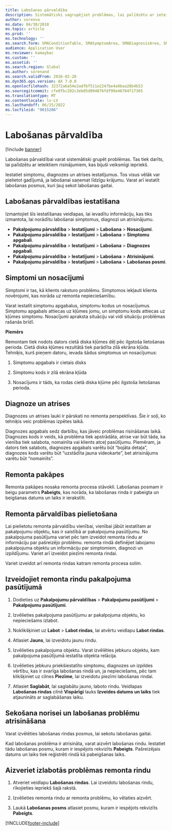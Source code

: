 ```yaml
---
title: Labošanas pārvaldība
description: Sistemātiski sagrupējiet problēmas, lai palīdzētu ar ieteiktiem risinājumiem, kas bijuši veiksmīgi iepriekš.
author: sorenva
ms.date: 04/30/2018
ms.topic: article
ms.prod: ''
ms.technology: ''
ms.search.form: SMAConditionTable, SMASymptomArea, SMADiagnosisArea, SMAResolutionTable, SMARepairStage
audience: Application User
ms.reviewer: kamaybac
ms.custom: ''
ms.assetid: ''
ms.search.region: Global
ms.author: sorenand
ms.search.validFrom: 2016-02-28
ms.dyn365.ops.version: AX 7.0.0
ms.openlocfilehash: 32372a6a54e2adfbf511e2247be4a9baa28b4b53
ms.sourcegitcommit: cfe8fbc202c3eb05d894076fdf99e46704f17365
ms.translationtype: MT
ms.contentlocale: lv-LV
ms.lasthandoff: 06/15/2022
ms.locfileid: "9015206"
---
```

# <a name="repair-management"></a>Labošanas pārvaldība       

[!include [banner](../includes/banner.md)]


Labošanas pārvaldībai varat sistemātiski grupēt problēmas. Tas tiek darīts, lai palīdzētu ar ieteiktiem risinājumiem, kas bijuši veiksmīgi iepriekš.

Iestatiet simptomu, diagnozes un atrises iestatījumus. Tos visus vēlāk var pielietot gadījumā, ja labošanai saņemat līdzīgu krājumu. Varat arī iestatīt labošanas posmus, kuri ļauj sekot labošanas gaitai.

## <a name="setting-up-repair-management"></a>Labošanas pārvaldības iestatīšana

Izmantojiet šīs iestatīšanas veidlapas, lai ievadītu informāciju, kas tiks izmantota, lai norādītu labošanai simptomus, diagnozi un atrisinājumu.

- **Pakalpojumu pārvaldība** \> **Iestatījumi** \> **Labošana** \> **Nosacījumi**.
- **Pakalpojumu pārvaldība** \> **Iestatījumi** \> **Labošana** \> **Simptomu apgabali**.
-  **Pakalpojumu pārvaldība** \> **Iestatījumi** \> **Labošana** \> **Diagnozes apgabali**.
- **Pakalpojumu pārvaldība** \> **Iestatījumi** \> **Labošana** \> **Atrisinājumi**.
- **Pakalpojumu pārvaldība** \> **Iestatījumi** \> **Labošana** \> **Labošanas posmi**.

## <a name="symptoms-and-conditions"></a>Simptomi un nosacījumi

Simptomi ir tas, kā klients raksturo problēmu. Simptomos iekļauti klienta novērojumi, kas norāda uz remonta nepieciešamību.

Varat iestatīt simptomu apgabalus, simptomu kodus un nosacījumus. Simptomu apgabals attiecas uz kļūmes jomu, un simptomu kods attiecas uz kļūmes simptomu. Nosacījumi apraksta situāciju vai vidi situāciju problēmas rašanās brīdī.

**Piemērs**

Remontam tiek nodots dators cietā diska kļūmes dēļ pēc ilgstoša lietošanas perioda. Cietā diska kļūmes rezultātā tiek parādīta zilā ekrāna kļūda. Tehniķis, kurš pieņem datoru, ievada šādus simptomus un nosacījumus:

1.  Simptomu apgabals ir cietais disks

2.  Simptomu kods ir zilā ekrāna kļūda

3.  Nosacījums ir tāds, ka rodas cietā diska kļūme pēc ilgstoša lietošanas perioda.

## <a name="diagnosis-and-resolutions"></a>Diagnoze un atrises

Diagnozes un atrises lauki ir pārskati no remonta perspektīvas. Šie ir soļi, ko tehniķis veic problēmas izpētes laikā.

Diagnozes apgabals sedz darbību, kas jāveic problēmas risināšanas laikā. Diagnozes kods ir veids, kā problēma tiek apstrādāta, atrise var būt tāda, ka vienība tiek salabota, nomainīta vai klients atceļ pasūtījumu. Piemēram, ja dators tiek salabots, diagnozes apgabals varētu būt “bojāta detaļa”, diagnozes kods varētu būt “uzstādīta jauna videokarte”, bet atrisinājums varētu būt “nomainīts”.

## <a name="repair-stages"></a>Remonta pakāpes

Remonta pakāpes nosaka remonta procesa stāvokli. Labošanas posmam ir beigu parametrs **Pabeigts**, kas norāda, ka labošanas rinda ir pabeigta un beigšanas datums un laiks ir ierakstīti.

## <a name="applying-repair-management"></a>Remonta pārvaldības pielietošana

Lai pielietotu remonta pārvaldību vienībai, vienībai jābūt iestatītam ar pakalpojumu objektu, kas ir saistībā ar pakalpojuma pasūtījumu. No pakalpojuma pasūtījuma variet pēc tam izveidot remonta rindu ar informāciju par pašreizējo problēmu. remonta rindā definējiet labojamo pakalpojuma objektu un informāciju par simptomiem, diagnozi un izpildījumu. Variet arī izveidot piezīmi remonta rindai.

Variet izveidot arī remonta rindas katram remonta procesa solim.

## <a name="create-a-repair-line-on-a-service-order"></a>Izveidojiet remonta rindu pakalpojuma pasūtījumā

1.  Dodieties uz **Pakalpojumu pārvaldības** \> **Pakalpojumu pasūtījumi** \> **Pakalpojumu pasūtījumi**.

2.  Izvēlieties pakalpojuma pasūtījumu ar pakalpojuma objektu, ko nepieciešams izlabot.

3.  Noklikšķiniet uz **Labot** \> **Labot rindas**, lai atvērtu veidlapu **Labot rindas**.

4.  Atlasiet **Jauns**, lai izveidotu jaunu rindu.

5.  Izvēlieties pakalpojuma objektu. Varat izvēlēties jebkuru objektu, kam pakalpojuma pasūtījumā iestatīta objekta relācija.

6.  Izvēlieties jebkuru priekšiestatīto simptomu, diagnozes un izpildes vērtību, kas ir svarīga labošanas rindā un, ja nepieciešams, pēc tam klikšķiniet uz cilnes **Piezīme**, lai izveidotu piezīmi labošanas rindai.

7.  Atlasiet **Saglabāt**, lai saglabātu jauno, laboto rindu. Veidlapas **Labošanas rindas** cilnē **Vispārīgi** lauks **Izveides datums un laiks** tiek atjaunināts ar saglabāšanas laiku.

## <a name="tracking-progress-and-resolving-a-repair-issue"></a>Sekošana norisei un labošanas problēmu atrisināšana

Varat izvēlēties labošanas rindas posmus, lai sekotu labošanas gaitai.

Kad labošanas problēma ir atrisināta, varat aizvērt labošanas rindu. Iestatiet tādu labošanas posmu, kuram ir iespējots rekvizīts **Pabeigts**. Pašreizējais datums un laiks tiek reģistrēti rindā kā pabeigšanas laiks.

## <a name="close-a-repair-line-for-a-resolved-issue"></a>Aizveriet izlabotās problēmas remonta rindu

1.  Atveriet veidlapu **Labošanas rindas**. Lai izveidotu labošanas rindu, rīkojieties iepriekš šajā rakstā.

2.  Izvēlieties remonta rindu ar remonta problēmu, ko vēlaties aizvērt.

3.  Laukā **Labošanas posms** atlasiet posmu, kuram ir iespējots rekvizīts **Pabeigts**.

  




[!INCLUDE[footer-include](../../includes/footer-banner.md)]